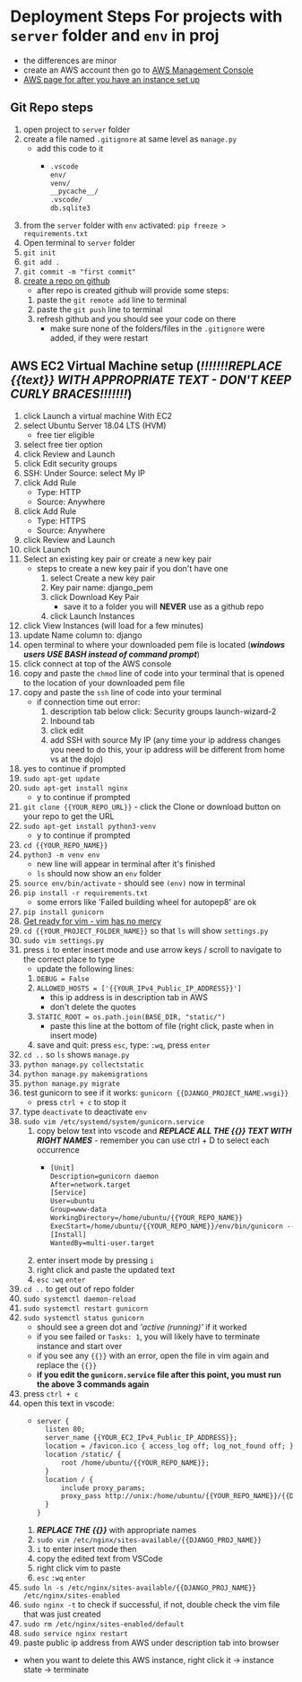 # Deployment Steps For projects with `server` folder and `env` in proj
- the differences are minor
- create an AWS account then go to [AWS Management Console](https://us-west-1.console.aws.amazon.com/console/home?region=us-west-1)
- [AWS page for after you have an instance set up](https://us-west-1.console.aws.amazon.com/ec2/v2/home?region=us-west-1#Instances:sort=instanceId)

## Git Repo steps
1. open project to `server` folder
2. create a file named `.gitignore` at same level as `manage.py`
    - add this code to it
      - ``` txt
        .vscode
        env/
        venv/
        __pycache__/
        .vscode/
        db.sqlite3
        ```
3. from the `server` folder with `env` activated: `pip freeze > requirements.txt`
4. Open terminal to `server` folder
5. `git init`
6. `git add .`
7. `git commit -m "first commit"`
8. [create a repo on github](https://github.com/new)
    - after repo is created github will provide some steps:
    1. paste the `git remote add` line to terminal
    2. paste the `git push` line to terminal
    3. refresh github and you should see your code on there
        - make sure none of the folders/files in the `.gitignore` were added, if they were restart

## AWS EC2 Virtual Machine setup (***!!!!!!!REPLACE {{text}} WITH APPROPRIATE TEXT - DON'T KEEP CURLY BRACES!!!!!!!***)
1. click Launch a virtual machine With EC2
2. select Ubuntu Server 18.04 LTS (HVM)
    - free tier eligible
3. select free tier option
4. click Review and Launch
5. click Edit security groups
6. SSH: Under Source: select My IP
7. click Add Rule
    - Type: HTTP
    - Source: Anywhere
8. click Add Rule
    - Type: HTTPS
    - Source: Anywhere
9. click Review and Launch
10. click Launch
11. Select an existing key pair or create a new key pair
    - steps to create a new key pair if you don't have one
      1. select Create a new key pair
      2. Key pair name: django_pem
      3. click Download Key Pair
          - save it to a folder you will **NEVER** use as a github repo
      4. click Launch Instances
12. click View Instances (will load for a few minutes)
13. update Name column to: django
14. open terminal to where your downloaded pem file is located (***windows users USE BASH instead of command prompt***)
15. click connect at top of the AWS console
16. copy and paste the `chmod` line of code into your terminal that is opened to the location of your downloaded pem file
17. copy and paste the `ssh` line of code into your terminal
    - if connection time out error:
      1. description tab below click: Security groups launch-wizard-2
      2. Inbound tab
      3. click edit
      4. add SSH with source My IP (any time your ip address changes you need to do this, your ip address will be different from home vs at the dojo)
18. yes to continue if prompted
19. `sudo apt-get update`
20. `sudo apt-get install nginx`
    - y to continue if prompted
21. `git clone {{YOUR_REPO_URL}}` - click the Clone or download button on your repo to get the URL
22. `sudo apt-get install python3-venv`
    - y to continue if prompted
23. `cd {{YOUR_REPO_NAME}}`
24. `python3 -m venv env`
    - new line will appear in terminal after it's finished
    - `ls` should now show an `env` folder
25. `source env/bin/activate` - should see `(env)` now in terminal
26. `pip install -r requirements.txt`
    - some errors like 'Failed building wheel for autopep8' are ok
27. `pip install gunicorn`
28. [Get ready for vim - vim has no mercy](http://learn.codingdojo.com/m/119/6138/42637)
29. `cd {{YOUR_PROJECT_FOLDER_NAME}}` so that `ls` will show `settings.py`
28. `sudo vim settings.py`
29. press `i` to enter insert mode and use arrow keys / scroll to navigate to the correct place to type
    - update the following lines:
    1. `DEBUG = False`
    2. `ALLOWED_HOSTS = ['{{YOUR_IPv4_Public_IP_ADDRESS}}']`
        - this ip address is in description tab in AWS
        - don't delete the quotes
    3. `STATIC_ROOT = os.path.join(BASE_DIR, "static/")`
        - paste this line at the bottom of file (right click, paste when in insert mode)
    4. save and quit: press `esc`, type: `:wq`, press `enter`
30. `cd ..` so `ls` shows `manage.py`
31. `python manage.py collectstatic`
32. `python manage.py makemigrations`
33. `python manage.py migrate`
34. test gunicorn to see if it works: `gunicorn {{DJANGO_PROJECT_NAME.wsgi}}`
    - press `ctrl + c` to stop it
35. type `deactivate` to deactivate `env`
36. `sudo vim /etc/systemd/system/gunicorn.service`
    1. copy below text into vscode and ***REPLACE ALL THE {{}} TEXT WITH RIGHT NAMES*** - remember you can use ctrl + D to select each occurrence
        - ``` txt
          [Unit]
          Description=gunicorn daemon
          After=network.target
          [Service]
          User=ubuntu
          Group=www-data
          WorkingDirectory=/home/ubuntu/{{YOUR_REPO_NAME}}
          ExecStart=/home/ubuntu/{{YOUR_REPO_NAME}}/env/bin/gunicorn --workers 3 --bind unix:/home/ubuntu/{{YOUR_REPO_NAME}}/{{DJANGO_PROJ_NAME}}.sock {{DJANGO_PROJ_NAME}}.wsgi:application
          [Install]
          WantedBy=multi-user.target
          ```
    2. enter insert mode by pressing `i`
    3. right click and paste the updated text
    4. `esc` `:wq` `enter`
37. `cd ..` to get out of repo folder
38. `sudo systemctl daemon-reload`
39. `sudo systemctl restart gunicorn`
40. `sudo systemctl status gunicorn`
    - should see a green dot and *'active (running)'* if it worked
    - if you see failed or `Tasks: 1`, you will likely have to terminate instance and start over
    - if you see any `{{}}` with an error, open the file in vim again and replace the `{{}}`
    - **if you edit the `gunicorn.service` file after this point, you must run the above 3 commands again**
41. press `ctrl + c`
42. open this text in vscode:
    - ``` txt
      server {
        listen 80;
        server_name {{YOUR_EC2_IPv4_Public_IP_ADDRESS}};
        location = /favicon.ico { access_log off; log_not_found off; }
        location /static/ {
            root /home/ubuntu/{{YOUR_REPO_NAME}};
        }
        location / {
            include proxy_params;
            proxy_pass http://unix:/home/ubuntu/{{YOUR_REPO_NAME}}/{{DJANGO_PROJ_NAME}}.sock;
        }
      }
      ```
    1. ***REPLACE THE {{}}*** with appropriate names
    2. `sudo vim /etc/nginx/sites-available/{{DJANGO_PROJ_NAME}}`
    3. `i` to enter insert mode then
    4. copy the edited text from VSCode
    5. right click vim to paste
    6. `esc` `:wq` `enter`
43. `sudo ln -s /etc/nginx/sites-available/{{DJANGO_PROJ_NAME}} /etc/nginx/sites-enabled`
44. `sudo nginx -t` to check if successful, if not, double check the vim file that was just created
45. `sudo rm /etc/nginx/sites-enabled/default`
46. `sudo service nginx restart`
47. paste public ip address from AWS under description tab into browser
- when you want to delete this AWS instance, right click it -> instance state -> terminate